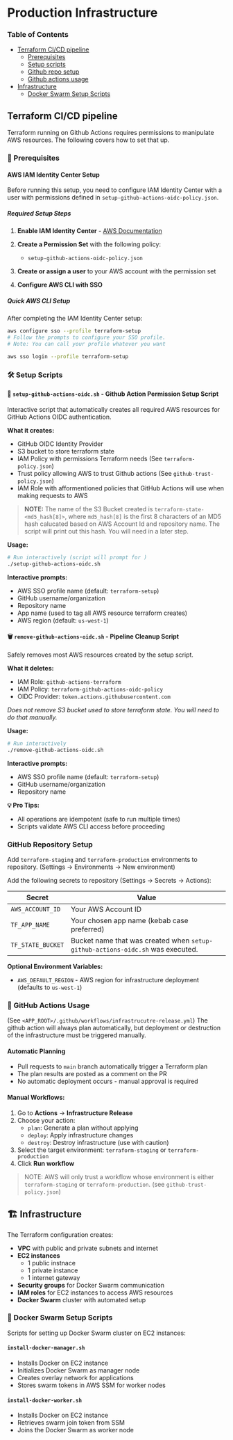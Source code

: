# Production Infrastructure

### Table of Contents
- [Terraform CI/CD pipeline](#terraform-cicd-pipeline)
  - [Prerequisites](#prerequisites)
  - [Setup scripts](#setup-scripts)
  - [Github repo setup](#github-repo-setup)
  - [Github actions usage](#github-actions-usage)
- [Infrastructure](#infrastructure)
   - [Docker Swarm Setup Scripts](#usage)


## Terraform CI/CD pipeline

Terraform running on Github Actions requires permissions to manipulate AWS resources. The following covers how to set that up.


### 🔐 Prerequisites

#### AWS IAM Identity Center Setup

Before running this setup, you need to configure IAM Identity Center with a user with permissions defined in `setup-github-actions-oidc-policy.json`.

##### Required Setup Steps

1. **Enable IAM Identity Center** - [AWS Documentation](https://docs.aws.amazon.com/singlesignon/latest/userguide/getting-started-enable-identity-center.html)

2. **Create a Permission Set** with the following policy:
   - `setup-github-actions-oidc-policy.json`
3. **Create or assign a user** to your AWS account with the permission set

4. **Configure AWS CLI with SSO**
##### Quick AWS CLI Setup

After completing the IAM Identity Center setup:

```bash
aws configure sso --profile terraform-setup
# Follow the prompts to configure your SSO profile.
# Note: You can call your profile whatever you want

aws sso login --profile terraform-setup
```

### 🛠️ Setup Scripts


#### 🚀 `setup-github-actions-oidc.sh` - Github Action Permission Setup Script

Interactive script that automatically creates all required AWS resources for GitHub Actions OIDC authentication.

**What it creates:**
- GitHub OIDC Identity Provider
- S3 bucket to store terraform state
- IAM Policy with permissions Terraform needs (See `terraform-policy.json`)
- Trust policy allowing AWS to trust Github actions (See `github-trust-policy.json`)
- IAM Role with afformentioned policies that GitHub Actions will use when making requests to AWS

> **NOTE:** The name of the S3 Bucket created is `terraform-state-<md5_hash[8]>`, where `md5_hash[8]` is the first 8 characters of an MD5 hash calucated based on AWS Account Id and repository name. The script will print out this hash. You will need in a later step.

**Usage:**
```bash
# Run interactively (script will prompt for )
./setup-github-actions-oidc.sh
```

**Interactive prompts:**
- AWS SSO profile name (default: `terraform-setup`)
- GitHub username/organization
- Repository name
- App name (used to tag all AWS resource terraform creates)
- AWS region (default: `us-west-1`)

#### 🗑️ `remove-github-actions-oidc.sh` - Pipeline Cleanup Script

Safely removes most AWS resources created by the setup script.

**What it deletes:**
- IAM Role: `github-actions-terraform`
- IAM Policy: `terraform-github-actions-oidc-policy`
- OIDC Provider: `token.actions.githubusercontent.com`

*Does not remove S3 bucket used to store terraform state. You will need to do that manually.*

**Usage:**
```bash
# Run interactively
./remove-github-actions-oidc.sh
```


**Interactive prompts:**
- AWS SSO profile name (default: `terraform-setup`)
- GitHub username/organization
- Repository name

**💡 Pro Tips:**
- All operations are idempotent (safe to run multiple times)
- Scripts validate AWS CLI access before proceeding


### GitHub Repository Setup

Add `terraform-staging` and `terraform-production` environments to repository. (Settings → Environments → New environment)

Add the following secrets to repository (Settings → Secrets → Actions):

| Secret | Value |
|--------|-------|
| `AWS_ACCOUNT_ID` | Your AWS Account ID |
| `TF_APP_NAME` | Your chosen app name (kebab case preferred) |
| `TF_STATE_BUCKET` | Bucket name that was created when  `setup-github-actions-oidc.sh` was executed. |

**Optional Environment Variables:**
- `AWS_DEFAULT_REGION` - AWS region for infrastructure deployment (defaults to `us-west-1`)

### 🚀 GitHub Actions Usage
(See `<APP_ROOT>/.github/workflows/infrastrucutre-release.yml`)
The github action will always plan automatically, but deployment or destruction of the infrastructure must be triggered manually.
 
#### Automatic Planning

- Pull requests to `main` branch automatically trigger a Terraform plan
- The plan results are posted as a comment on the PR
- No automatic deployment occurs - manual approval is required


#### Manual Workflows:

1. Go to **Actions** → **Infrastructure Release**
2. Choose your action:
   - `plan`: Generate a plan without applying
   - `deploy`: Apply infrastructure changes
   - `destroy`: Destroy infrastructure (use with caution)
3. Select the target environment: `terraform-staging` or `terraform-production`
4. Click **Run workflow**

> NOTE: AWS will only trust a workflow whose environment is either `terraform-staging` or `terraform-production`. (see `github-trust-policy.json`)

## 🏗️ Infrastructure

The Terraform configuration creates:
- **VPC** with public and private subnets and internet
- **EC2 instances**
   - 1 public instnace
   - 1 private instance
   - 1 internet gateway
- **Security groups** for Docker Swarm communication  
- **IAM roles** for EC2 instances to access AWS resources
- **Docker Swarm** cluster with automated setup


### 🐳 Docker Swarm Setup Scripts

Scripts for setting up Docker Swarm cluster on EC2 instances:

#### `install-docker-manager.sh`
- Installs Docker on EC2 instance
- Initializes Docker Swarm as manager node
- Creates overlay network for applications
- Stores swarm tokens in AWS SSM for worker nodes

#### `install-docker-worker.sh`
- Installs Docker on EC2 instance  
- Retrieves swarm join token from SSM
- Joins the Docker Swarm as worker node
